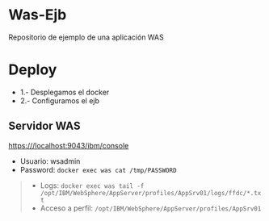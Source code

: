 # Was-Ejb
Repositorio de ejemplo de una aplicación WAS

# Deploy

* 1.- Desplegamos el docker
* 2.- Configuramos el ejb

## Servidor WAS

[https:///localhost:9043/ibm/console](https:///localhost:9043/ibm/console)

* Usuario: wsadmin
* Password: `docker exec was cat /tmp/PASSWORD`


> * Logs: `docker exec was tail -f /opt/IBM/WebSphere/AppServer/profiles/AppSrv01/logs/ffdc/*.txt`
> * Acceso a perfil: `/opt/IBM/WebSphere/AppServer/profiles/AppSrv01` 

